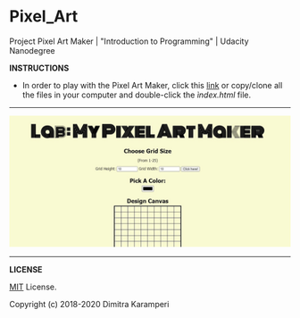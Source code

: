 # Pixel_Art
Project Pixel Art Maker | "Introduction to Programming" | Udacity Nanodegree

**INSTRUCTIONS**

- In order to play with the Pixel Art Maker, click this [link](https://dimikara.github.io/Pixel_Art/) or copy/clone all the files in your computer and double-click the *ìndex.html* file.

___

![Screenshot1](/Lab_Pixel_Art_Maker.jpg "Pixel Art Maker")
___

**LICENSE**

[MIT](https://github.com/dimikara/Pixel_Art/blob/master/LICENSE.md) License.

Copyright (c) 2018-2020 Dimitra Karamperi
